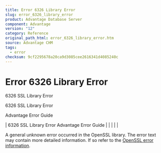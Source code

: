 ```yaml
---
title: Error 6326 Library Error
slug: error_6326_library_error
product: Advantage Database Server
component: Advantage
version: "12"
category: Reference
original_path_html: error_6326_library_error.htm
source: Advantage CHM
tags:
  - error
checksum: 9cf2295678a20ca9d3085cee2616341d4085240c
---
```


# Error 6326 Library Error

6326 SSL Library Error

6326 SSL Library Error

Advantage Error Guide

| 6326 SSL Library Error  Advantage Error Guide |  |  |  |  |

A general unknown error occurred in the OpenSSL library. The error text may contain more detailed information. If so refer to the [OpenSSL error information](error_openssl_errors.md).
